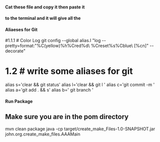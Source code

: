 

#### Cat these file and copy it then paste it 
#### to the terminal and it will give all the 
#### Aliaeses for Git

 
#1.1.1 # Color Log 
git config --global alias.l "log --pretty=format:\"%C(yellow)%h%Cred%d\\ %Creset%s%Cblue\\ [%cn]\" --decorate"


# 1.2 # write some aliases for git
alias s='clear && git status'
alias l='clear && git l '
alias c='git commit -m '
alias a='git add . && s'
alias b=' git branch '


#### Run Package 
##   Make sure you are in the pom directory
mvn clean package 
java -cp target/create_make_Files-1.0-SNAPSHOT.jar john.org.create_make_files.AAAMain 

